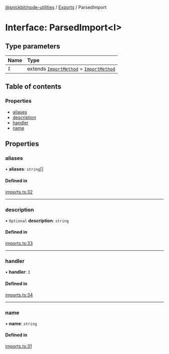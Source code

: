 [@snickbit/node-utilities](../README.md) / [Exports](../modules.md) / ParsedImport

# Interface: ParsedImport<I\>

## Type parameters

| Name | Type |
| :------ | :------ |
| `I` | extends [`ImportMethod`](../modules.md#importmethod) = [`ImportMethod`](../modules.md#importmethod) |

## Table of contents

### Properties

- [aliases](ParsedImport.md#aliases)
- [description](ParsedImport.md#description)
- [handler](ParsedImport.md#handler)
- [name](ParsedImport.md#name)

## Properties

### aliases

• **aliases**: `string`[]

#### Defined in

[imports.ts:32](https://github.com/snickbit/snickbit.js/blob/3fd09b6/packages/node-utilities/src/imports.ts#L32)

___

### description

• `Optional` **description**: `string`

#### Defined in

[imports.ts:33](https://github.com/snickbit/snickbit.js/blob/3fd09b6/packages/node-utilities/src/imports.ts#L33)

___

### handler

• **handler**: `I`

#### Defined in

[imports.ts:34](https://github.com/snickbit/snickbit.js/blob/3fd09b6/packages/node-utilities/src/imports.ts#L34)

___

### name

• **name**: `string`

#### Defined in

[imports.ts:31](https://github.com/snickbit/snickbit.js/blob/3fd09b6/packages/node-utilities/src/imports.ts#L31)
